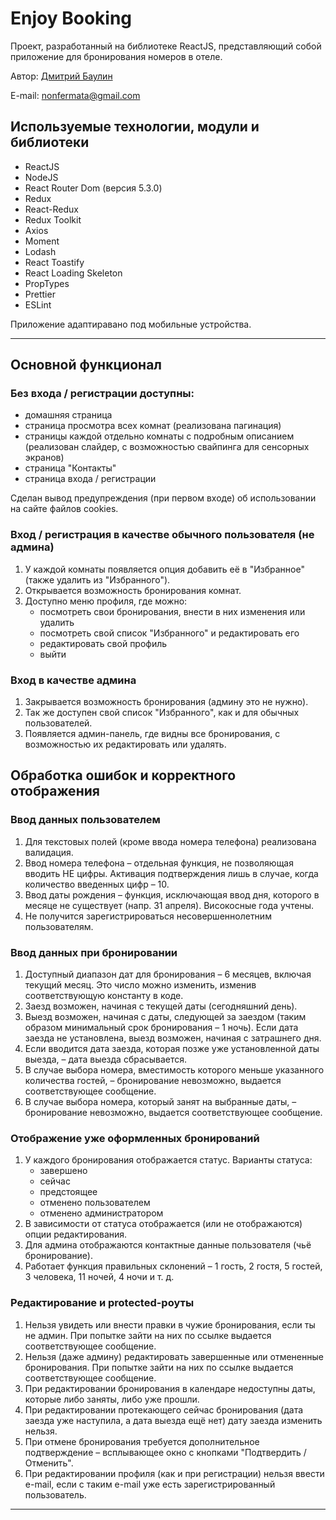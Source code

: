 # Enjoy Booking

Проект, разработанный на библиотеке ReactJS, представляющий собой приложение для бронирования номеров в отеле.

Автор: [Дмитрий Баулин](https://github.com/nonfermata)

E-mail: [nonfermata@gmail.com](mailto:nonfermata@gmail.com)

## Используемые технологии, модули и библиотеки

- ReactJS
- NodeJS
- React Router Dom (версия 5.3.0)
- Redux
- React-Redux
- Redux Toolkit
- Axios
- Moment
- Lodash
- React Toastify
- React Loading Skeleton
- PropTypes
- Prettier
- ESLint

Приложение адаптиравано под мобильные устройства.

---

## Основной функционал

### Без входа / регистрации доступны:

- домашняя страница
- страница просмотра всех комнат (реализована пагинация)
- страницы каждой отдельно комнаты с подробным описанием (реализован слайдер, с возможностью свайпинга для сенсорных экранов)
- страница "Контакты"
- страница входа / регистрации

Сделан вывод предупреждения (при первом входе) об использовании на сайте файлов cookies.

### Вход / регистрация в качестве обычного пользователя (не админа)

1. У каждой комнаты появляется опция добавить её в "Избранное" (также удалить из "Избранного").
2. Открывается возможность бронирования комнат.
3. Доступно меню профиля, где можно:
   - посмотреть свои бронирования, внести в них изменения или удалить
   - посмотреть свой список "Избранного" и редактировать его
   - редактировать свой профиль
   - выйти

### Вход в качестве админа

1. Закрывается возможность бронирования (админу это не нужно).
2. Так же доступен свой список "Избранного", как и для обычных пользователей.
3. Появляется админ-панель, где видны все бронирования, с возможностью их редактировать или удалять.

## Обработка ошибок и корректного отображения

### Ввод данных пользователем

1. Для текстовых полей (кроме ввода номера телефона) реализована валидация.
2. Ввод номера телефона – отдельная функция, не позволяющая вводить НЕ цифры. Активация подтверждения лишь в случае, когда количество введенных цифр – 10.
3. Ввод даты рождения – функция, исключающая ввод дня, которого в месяце не существует (напр. 31 апреля). Високосные года учтены.
4. Не получится зарегистрироваться несовершеннолетним пользователям.

### Ввод данных при бронировании

1. Доступный диапазон дат для бронирования – 6 месяцев, включая текущий месяц. Это число можно изменить, изменив соответствующую константу в коде.
2. Заезд возможен, начиная с текущей даты (сегодняшний день).
3. Выезд возможен, начиная с даты, следующей за заездом (таким образом минимальный срок бронирования – 1 ночь). Если дата заезда не установлена, выезд возможен, начиная с затрашнего дня.
4. Если вводится дата заезда, которая позже уже установленной даты выезда, – дата выезда сбрасывается.
5. В случае выбора номера, вместимость которого меньше указанного количества гостей, – бронирование невозможно, выдается соответствующее сообщение.
6. В случае выбора номера, который занят на выбранные даты, – бронирование невозможно, выдается соответствующее сообщение.

### Отображение уже оформленных бронирований

1. У каждого бронирования отображается статус. Варианты статуса:
   - завершено
   - сейчас
   - предстоящее
   - отменено пользователем
   - отменено администратором
2. В зависимости от статуса отображается (или не отображаются) опции редактирования.
3. Для админа отображаются контактные данные пользователя (чьё бронирование).
4. Работает функция правильных склонений – 1 гость, 2 гостя, 5 гостей, 3 человека, 11 ночей, 4 ночи и т. д.

### Редактирование и protected-роуты

1. Нельзя увидеть или внести правки в чужие бронирования, если ты не админ. При попытке зайти на них по ссылке выдается соответствующее сообщение.
2. Нельзя (даже админу) редактировать завершенные или отмененные бронирования. При попытке зайти на них по ссылке выдается соответствующее сообщение.
3. При редактировании бронирования в календаре недоступны даты, которые либо заняты, либо уже прошли.
4. При редактировании протекающего сейчас бронирования (дата заезда уже наступила, а дата выезда ещё нет) дату заезда изменить нельзя.
5. При отмене бронирования требуется дополнительное подтверждение – всплывающее окно с кнопками "Подтвердить / Отменить".
6. При редактировании профиля (как и при регистрации) нельзя ввести e-mail, если с таким e-mail уже есть зарегистрированный пользователь.

---

